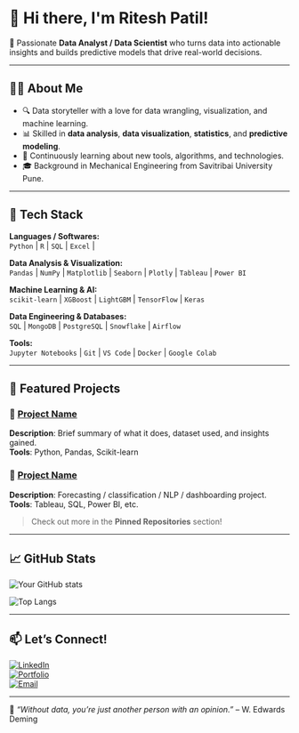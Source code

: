 # 👋 Hi there, I'm Ritesh Patil!

🎯 Passionate **Data Analyst / Data Scientist** who turns data into actionable insights and builds predictive models that drive real-world decisions.

---

## 👨‍💻 About Me

- 🔍 Data storyteller with a love for data wrangling, visualization, and machine learning.
- 📊 Skilled in **data analysis**, **data visualization**, **statistics**, and **predictive modeling**.
- 🧠 Continuously learning about new tools, algorithms, and technologies.
- 🎓 Background in Mechanical Engineering from Savitribai University Pune.

---

## 🧰 Tech Stack

**Languages / Softwares:**  
`Python` | `R` | `SQL` |  `Excel` |  

**Data Analysis & Visualization:**  
`Pandas` | `NumPy` | `Matplotlib` | `Seaborn` | `Plotly` | `Tableau` | `Power BI`  

**Machine Learning & AI:**  
`scikit-learn` | `XGBoost` | `LightGBM` | `TensorFlow` | `Keras`  

**Data Engineering & Databases:**  
`SQL` | `MongoDB` | `PostgreSQL` | `Snowflake` | `Airflow`  

**Tools:**  
`Jupyter Notebooks` | `Git` | `VS Code` | `Docker` | `Google Colab`

---

## 📂 Featured Projects

### 🔹 [Project Name](Link-to-Repo)
**Description**: Brief summary of what it does, dataset used, and insights gained.  
**Tools**: Python, Pandas, Scikit-learn

### 🔹 [Project Name](Link-to-Repo)
**Description**: Forecasting / classification / NLP / dashboarding project.  
**Tools**: Tableau, SQL, Power BI, etc.

> Check out more in the **Pinned Repositories** section!

---

## 📈 GitHub Stats

![Your GitHub stats](https://github-readme-stats.vercel.app/api?username=yourusername&show_icons=true&hide_title=true&theme=default)

![Top Langs](https://github-readme-stats.vercel.app/api/top-langs/?username=yourusername&layout=compact&theme=default)

---

## 📫 Let’s Connect!

[![LinkedIn](https://img.shields.io/badge/LinkedIn-blue?style=for-the-badge&logo=linkedin)](https://www.linkedin.com/in/ritesh-patil-963042227/)  
[![Portfolio](https://img.shields.io/badge/Portfolio-grey?style=for-the-badge&logo=google-chrome)](https://github.com/RP1802/Portfolio)  
[![Email](https://img.shields.io/badge/Email-red?style=for-the-badge&logo=gmail)](mailto:riteshpatil1802@gmail.com)

---

🧠 *“Without data, you’re just another person with an opinion.”* – W. Edwards Deming  
